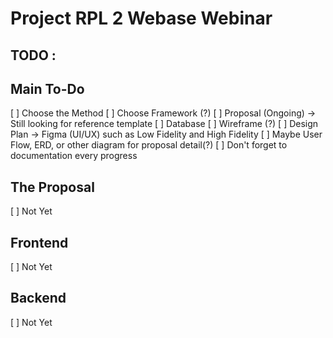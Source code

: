 # Project RPL 2 Webase Webinar 

## TODO : 

## Main To-Do

[ ] Choose the Method
[ ] Choose Framework (?)
[ ] Proposal (Ongoing) -> Still looking for reference template
[ ] Database
[ ] Wireframe (?)
[ ] Design Plan -> Figma (UI/UX) such as Low Fidelity and High Fidelity
[ ] Maybe User Flow, ERD, or other diagram for proposal detail(?)
[ ] Don't forget to documentation every progress

## The Proposal
[ ] Not Yet

## Frontend
[ ] Not Yet

## Backend
[ ] Not Yet

